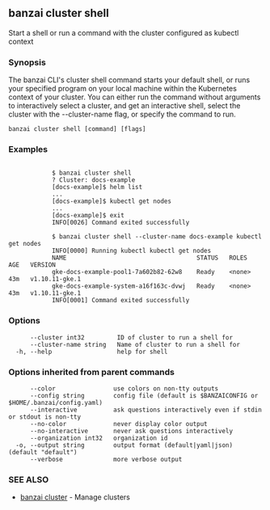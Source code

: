## banzai cluster shell

Start a shell or run a command with the cluster configured as kubectl context

### Synopsis

The banzai CLI's cluster shell command starts your default shell, or runs your specified program on your local machine within the Kubernetes context of your cluster. You can either run the command without arguments to interactively select a cluster, and get an interactive shell, select the cluster with the --cluster-name flag, or specify the command to run.

```
banzai cluster shell [command] [flags]
```

### Examples

```

			$ banzai cluster shell
			? Cluster: docs-example
			[docs-example]$ helm list
			...
			[docs-example]$ kubectl get nodes
			...
			[docs-example]$ exit
			INFO[0026] Command exited successfully

			$ banzai cluster shell --cluster-name docs-example kubectl get nodes
			INFO[0000] Running kubectl kubectl get nodes
			NAME                                    STATUS   ROLES    AGE   VERSION
			gke-docs-example-pool1-7a602b82-62w8    Ready    <none>   43m   v1.10.11-gke.1
			gke-docs-example-system-a16f163c-dvwj   Ready    <none>   43m   v1.10.11-gke.1
			INFO[0001] Command exited successfully
```

### Options

```
      --cluster int32         ID of cluster to run a shell for
      --cluster-name string   Name of cluster to run a shell for
  -h, --help                  help for shell
```

### Options inherited from parent commands

```
      --color                use colors on non-tty outputs
      --config string        config file (default is $BANZAICONFIG or $HOME/.banzai/config.yaml)
      --interactive          ask questions interactively even if stdin or stdout is non-tty
      --no-color             never display color output
      --no-interactive       never ask questions interactively
      --organization int32   organization id
  -o, --output string        output format (default|yaml|json) (default "default")
      --verbose              more verbose output
```

### SEE ALSO

* [banzai cluster](banzai_cluster.md)	 - Manage clusters

